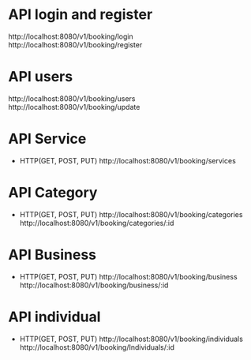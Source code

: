 # API login and register

http://localhost:8080/v1/booking/login
http://localhost:8080/v1/booking/register

# API users

http://localhost:8080/v1/booking/users
http://localhost:8080/v1/booking/update

# API Service

- HTTP(GET, POST, PUT)
  http://localhost:8080/v1/booking/services

# API Category

- HTTP(GET, POST, PUT)
  http://localhost:8080/v1/booking/categories
  http://localhost:8080/v1/booking/categories/:id

# API Business

- HTTP(GET, POST, PUT)
  http://localhost:8080/v1/booking/business
  http://localhost:8080/v1/booking/business/:id

# API individual

- HTTP(GET, POST, PUT)
  http://localhost:8080/v1/booking/individuals
  http://localhost:8080/v1/booking/Individuals/:id
